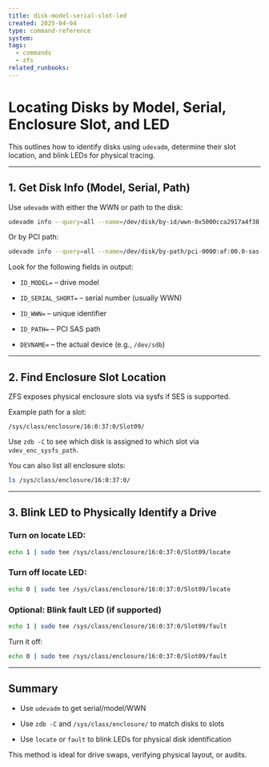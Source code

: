 ```yaml
---
title: disk-model-serial-slot-led
created: 2025-04-04
type: command-reference
system: 
tags:
  - commands
  - zfs
related_runbooks:
---
```

# Locating Disks by Model, Serial, Enclosure Slot, and LED

This outlines how to identify disks using `udevadm`, determine their slot location, and blink LEDs for physical tracing.

---

## 1. Get Disk Info (Model, Serial, Path)

Use `udevadm` with either the WWN or path to the disk:

```bash
udevadm info --query=all --name=/dev/disk/by-id/wwn-0x5000cca2917a4f38
```

Or by PCI path:

```bash
udevadm info --query=all --name=/dev/disk/by-path/pci-0000:af:00.0-sas-0x5000cca2917a4f39-lun-0
```

Look for the following fields in output:

- `ID_MODEL=` – drive model
    
- `ID_SERIAL_SHORT=` – serial number (usually WWN)
    
- `ID_WWN=` – unique identifier
    
- `ID_PATH=` – PCI SAS path
    
- `DEVNAME=` – the actual device (e.g., `/dev/sdb`)
    

---

## 2. Find Enclosure Slot Location

ZFS exposes physical enclosure slots via sysfs if SES is supported.

Example path for a slot:

```
/sys/class/enclosure/16:0:37:0/Slot09/
```

Use `zdb -C` to see which disk is assigned to which slot via `vdev_enc_sysfs_path`.

You can also list all enclosure slots:

```bash
ls /sys/class/enclosure/16:0:37:0/
```

---

## 3. Blink LED to Physically Identify a Drive

### Turn on locate LED:

```bash
echo 1 | sudo tee /sys/class/enclosure/16:0:37:0/Slot09/locate
```

### Turn off locate LED:

```bash
echo 0 | sudo tee /sys/class/enclosure/16:0:37:0/Slot09/locate
```

### Optional: Blink fault LED (if supported)

```bash
echo 1 | sudo tee /sys/class/enclosure/16:0:37:0/Slot09/fault
```

Turn it off:

```bash
echo 0 | sudo tee /sys/class/enclosure/16:0:37:0/Slot09/fault
```

---

## Summary

- Use `udevadm` to get serial/model/WWN
    
- Use `zdb -C` and `/sys/class/enclosure/` to match disks to slots
    
- Use `locate` or `fault` to blink LEDs for physical disk identification
    

This method is ideal for drive swaps, verifying physical layout, or audits.


